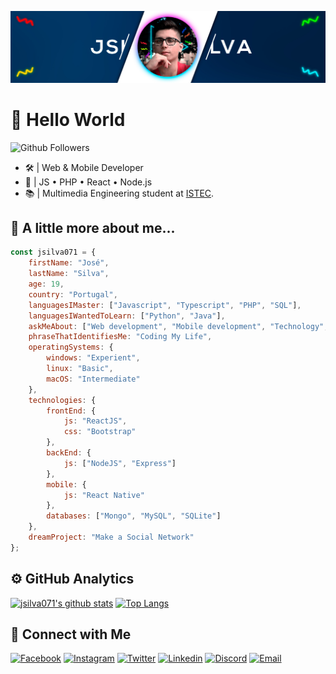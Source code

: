 ![Banner](https://github.com/jsilva071/jsilva071/blob/master/assets/banner.jpg)

# 👋 Hello World

![Github Followers](https://img.shields.io/github/followers/jsilva071?label=Follow&style=social)

- 🛠 | Web & Mobile Developer
- 🏴 | JS • PHP • React • Node.js
- 📚 | Multimedia Engineering student at [ISTEC](http://istec-porto.pt/).

## 📌 A little more about me...

```js
const jsilva071 = {
    firstName: "José",
    lastName: "Silva",
    age: 19,
    country: "Portugal",
    languagesIMaster: ["Javascript", "Typescript", "PHP", "SQL"],
    languagesIWantedToLearn: ["Python", "Java"],
    askMeAbout: ["Web development", "Mobile development", "Technology", "Photography", "Video"],
    phraseThatIdentifiesMe: "Coding My Life",
    operatingSystems: {
        windows: "Experient",
        linux: "Basic",
        macOS: "Intermediate"
    },
    technologies: {
        frontEnd: {
            js: "ReactJS",
            css: "Bootstrap"
        },
        backEnd: {
            js: ["NodeJS", "Express"]
        },
        mobile: {
            js: "React Native"
        },
        databases: ["Mongo", "MySQL", "SQLite"]
    },
    dreamProject: "Make a Social Network"
};
```

## ⚙️  GitHub Analytics

[![jsilva071's github stats](https://github-readme-stats.vercel.app/api?username=jsilva071&show_icons=true&hide=issues,contribs)](https://github.com/anuraghazra/github-readme-stats) [![Top Langs](https://github-readme-stats.vercel.app/api/top-langs/?username=jsilva071&layout=compact)](https://github.com/anuraghazra/github-readme-stats)

## 👦 Connect with Me

[![Facebook](https://img.shields.io/badge/José%20Silva-Facebook?logo=Facebook&color=4267B2&logoColor=white&style=for-the-badge)](https://facebook.com/jsilva071)
[![Instagram](https://img.shields.io/badge/@jsilva071-Instagram?logo=Instagram&color=E1306C&logoColor=white&style=for-the-badge)](https://instagram.com/jsilva071)
[![Twitter](https://img.shields.io/badge/@jsilva071-Twitter?logo=Twitter&color=1DA1F2&logoColor=white&style=for-the-badge)](https://twitter.com/jsilva071)
[![Linkedin](https://img.shields.io/badge/José%20Silva-Linkedin?logo=Linkedin&color=2867B2&logoColor=white&style=for-the-badge)](https://www.linkedin.com/in/jsilva071/)
[![Discord](https://img.shields.io/badge/jsilva%239966-Discord?logo=Discord&color=2C2F33&logoColor=white&style=for-the-badge)](https://dsc.bio/jsilva/)
[![Email](https://img.shields.io/badge/jsilva@jsilva071.pt-Email?logo=gmail&color=2C2F33&logoColor=white&style=for-the-badge)](mailto:jsilva@jsilva071.pt)
